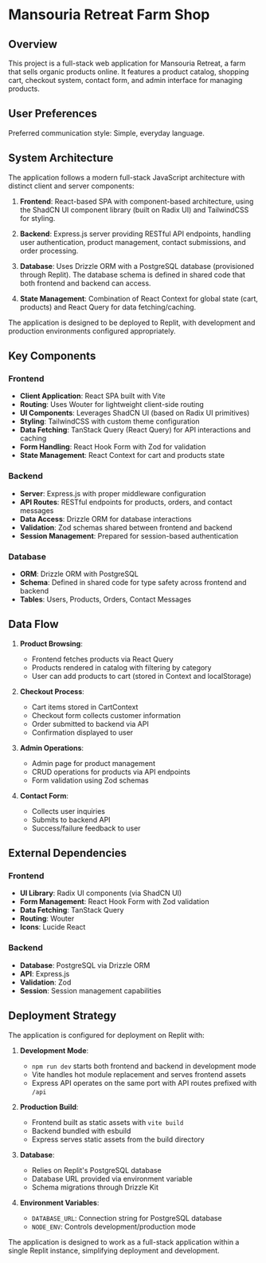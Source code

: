# Mansouria Retreat Farm Shop

## Overview
This project is a full-stack web application for Mansouria Retreat, a farm that sells organic products online. It features a product catalog, shopping cart, checkout system, contact form, and admin interface for managing products.

## User Preferences
Preferred communication style: Simple, everyday language.

## System Architecture
The application follows a modern full-stack JavaScript architecture with distinct client and server components:

1. **Frontend**: React-based SPA with component-based architecture, using the ShadCN UI component library (built on Radix UI) and TailwindCSS for styling.

2. **Backend**: Express.js server providing RESTful API endpoints, handling user authentication, product management, contact submissions, and order processing.

3. **Database**: Uses Drizzle ORM with a PostgreSQL database (provisioned through Replit). The database schema is defined in shared code that both frontend and backend can access.

4. **State Management**: Combination of React Context for global state (cart, products) and React Query for data fetching/caching.

The application is designed to be deployed to Replit, with development and production environments configured appropriately.

## Key Components

### Frontend
- **Client Application**: React SPA built with Vite
- **Routing**: Uses Wouter for lightweight client-side routing
- **UI Components**: Leverages ShadCN UI (based on Radix UI primitives)
- **Styling**: TailwindCSS with custom theme configuration
- **Data Fetching**: TanStack Query (React Query) for API interactions and caching
- **Form Handling**: React Hook Form with Zod for validation
- **State Management**: React Context for cart and products state

### Backend
- **Server**: Express.js with proper middleware configuration
- **API Routes**: RESTful endpoints for products, orders, and contact messages
- **Data Access**: Drizzle ORM for database interactions
- **Validation**: Zod schemas shared between frontend and backend
- **Session Management**: Prepared for session-based authentication

### Database
- **ORM**: Drizzle ORM with PostgreSQL
- **Schema**: Defined in shared code for type safety across frontend and backend
- **Tables**: Users, Products, Orders, Contact Messages

## Data Flow

1. **Product Browsing**:
   - Frontend fetches products via React Query
   - Products rendered in catalog with filtering by category
   - User can add products to cart (stored in Context and localStorage)

2. **Checkout Process**:
   - Cart items stored in CartContext
   - Checkout form collects customer information
   - Order submitted to backend via API
   - Confirmation displayed to user

3. **Admin Operations**:
   - Admin page for product management
   - CRUD operations for products via API endpoints
   - Form validation using Zod schemas

4. **Contact Form**:
   - Collects user inquiries
   - Submits to backend API
   - Success/failure feedback to user

## External Dependencies

### Frontend
- **UI Library**: Radix UI components (via ShadCN UI)
- **Form Management**: React Hook Form with Zod validation
- **Data Fetching**: TanStack Query
- **Routing**: Wouter
- **Icons**: Lucide React

### Backend
- **Database**: PostgreSQL via Drizzle ORM
- **API**: Express.js
- **Validation**: Zod
- **Session**: Session management capabilities

## Deployment Strategy

The application is configured for deployment on Replit with:

1. **Development Mode**:
   - `npm run dev` starts both frontend and backend in development mode
   - Vite handles hot module replacement and serves frontend assets
   - Express API operates on the same port with API routes prefixed with `/api`

2. **Production Build**:
   - Frontend built as static assets with `vite build`
   - Backend bundled with esbuild
   - Express serves static assets from the build directory

3. **Database**:
   - Relies on Replit's PostgreSQL database
   - Database URL provided via environment variable
   - Schema migrations through Drizzle Kit

4. **Environment Variables**:
   - `DATABASE_URL`: Connection string for PostgreSQL database
   - `NODE_ENV`: Controls development/production mode

The application is designed to work as a full-stack application within a single Replit instance, simplifying deployment and development.